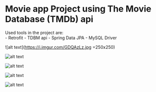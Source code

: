 # Movie app Project using The Movie Database (TMDb) api

Used tools in the project are:  
         - Retrofit
         - TDBM api
         - Spring Data JPA
         - MySQL Driver
         

![alt text](https://i.imgur.com/GDQAzLz.jpg =250x250)

![alt text](https://i.imgur.com/0Zr3KAC.jpg)

![alt text](https://i.imgur.com/9V6zmCK.jpg)

![alt text](https://i.imgur.com/5VutKrq.jpg)

![alt text](https://i.imgur.com/YlsI6Zu.jpg)
